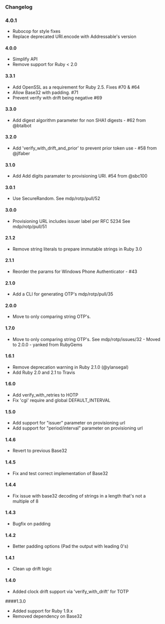 ### Changelog

### 4.0.1

- Rubocop for style fixes
- Replace deprecated URI.encode with Addressable's version

#### 4.0.0

- Simplify API
- Remove support for Ruby < 2.0

#### 3.3.1

- Add OpenSSL as a requirement for Ruby 2.5. Fixes #70 & #64
- Allow Base32 with padding. #71
- Prevent verify with drift being negative #69

#### 3.3.0

- Add digest algorithm parameter for non SHA1 digests - #62 from @btalbot

#### 3.2.0

- Add 'verify_with_drift_and_prior' to prevent prior token use - #58 from @jlfaber

#### 3.1.0

- Add Add digits paramater to provisioning URI. #54 from @sbc100

#### 3.0.1

- Use SecureRandom. See mdp/rotp/pull/52

#### 3.0.0

- Provisioning URL includes issuer label per RFC 5234 See mdp/rotp/pull/51

#### 2.1.2

- Remove string literals to prepare immutable strings in Ruby 3.0

#### 2.1.1

- Reorder the params for Windows Phone Authenticator - #43

#### 2.1.0

- Add a CLI for generating OTP's mdp/rotp/pull/35

#### 2.0.0

- Move to only comparing string OTP's.

#### 1.7.0

- Move to only comparing string OTP's. See mdp/rotp/issues/32 - Moved to 2.0.0 - yanked from RubyGems

#### 1.6.1

- Remove deprecation warning in Ruby 2.1.0 (@ylansegal)
- Add Ruby 2.0 and 2.1 to Travis

#### 1.6.0

- Add verify_with_retries to HOTP
- Fix 'cgi' require and global DEFAULT_INTERVAL

#### 1.5.0

- Add support for "issuer" parameter on provisioning url
- Add support for "period/interval" parameter on provisioning url

#### 1.4.6

- Revert to previous Base32

#### 1.4.5

- Fix and test correct implementation of Base32

#### 1.4.4

- Fix issue with base32 decoding of strings in a length that's not a multiple of 8

#### 1.4.3

- Bugfix on padding

#### 1.4.2

- Better padding options (Pad the output with leading 0's)

#### 1.4.1

- Clean up drift logic

#### 1.4.0

- Added clock drift support via 'verify_with_drift' for TOTP

####1.3.0

- Added support for Ruby 1.9.x
- Removed dependency on Base32
